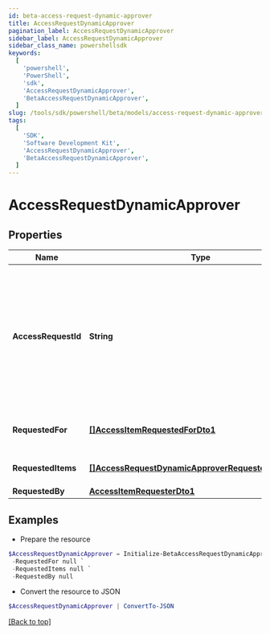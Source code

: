 ```yaml
---
id: beta-access-request-dynamic-approver
title: AccessRequestDynamicApprover
pagination_label: AccessRequestDynamicApprover
sidebar_label: AccessRequestDynamicApprover
sidebar_class_name: powershellsdk
keywords:
  [
    'powershell',
    'PowerShell',
    'sdk',
    'AccessRequestDynamicApprover',
    'BetaAccessRequestDynamicApprover',
  ]
slug: /tools/sdk/powershell/beta/models/access-request-dynamic-approver
tags:
  [
    'SDK',
    'Software Development Kit',
    'AccessRequestDynamicApprover',
    'BetaAccessRequestDynamicApprover',
  ]
---
```


# AccessRequestDynamicApprover

## Properties

| Name | Type | Description | Notes |
| --- | --- | --- | --- |
| **AccessRequestId** | **String** | Unique ID of the access request object. You can use this ID with the [Access Request Status endpoint](https://developer.sailpoint.com/idn/api/beta/list-access-request-status) to get the request's status. | [required] |
| **RequestedFor** | [**[]AccessItemRequestedForDto1**](access-item-requested-for-dto1) | Identities access was requested for. | [required] |
| **RequestedItems** | [**[]AccessRequestDynamicApproverRequestedItemsInner**](access-request-dynamic-approver-requested-items-inner) | Requested access items. | [required] |
| **RequestedBy** | [**AccessItemRequesterDto1**](access-item-requester-dto1) |  | [required] |

## Examples

- Prepare the resource

```powershell
$AccessRequestDynamicApprover = Initialize-BetaAccessRequestDynamicApprover  -AccessRequestId 4b4d982dddff4267ab12f0f1e72b5a6d `
 -RequestedFor null `
 -RequestedItems null `
 -RequestedBy null
```

- Convert the resource to JSON

```powershell
$AccessRequestDynamicApprover | ConvertTo-JSON
```

[[Back to top]](#)
